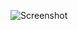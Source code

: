 ![Screenshot](https://raw.githubusercontent.com/Cryakl/Ultimate-RAT-Collection/refs/heads/main/SpyNet/Spy-Net%20v0.8.1/Screenshot.png)
